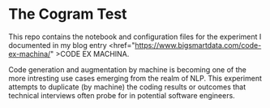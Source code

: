 # The Cogram Test
This repo contains the notebook and configuration files for the experiment I documented in my blog entry 
<a><href="https://www.bigsmartdata.com/code-ex-machina/" >CODE EX MACHINA.</a> 

Code generation and augmentation by machine is becoming one of the more intresting use cases emerging
from the realm of NLP.  This experiment attempts to duplicate (by machine) the coding results or outcomes that technical interviews often probe for in potential software engineers.

